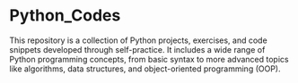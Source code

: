 # Python_Codes
This repository is a collection of Python projects, exercises, and code snippets developed through self-practice. It includes a wide range of Python programming concepts, from basic syntax to more advanced topics like algorithms, data structures, and object-oriented programming (OOP).

